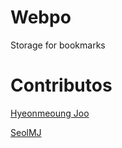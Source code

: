 # Webpo
Storage for bookmarks

# Contributos
[Hyeonmeoung Joo](https://github.com/wugusaud77)

[SeolMJ](https://github.com/SeolMJ) 
